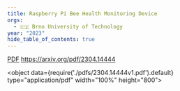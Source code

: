 ```yaml
---
title: Raspberry Pi Bee Health Monitoring Device
orgs:
  - 🇨🇿 Brno University of Technology
year: "2023"
hide_table_of_contents: true
---
```


[PDF](pdfs/2304.14444v1.pdf)
https://arxiv.org/pdf/2304.14444

<object data={require('./pdfs/2304.14444v1.pdf').default} type="application/pdf" width="100%" height="800"></object>

